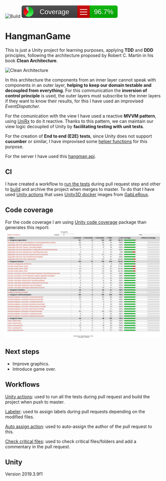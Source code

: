 ![Build](https://github.com/DanielParra159/HangmanGame/workflows/Build/badge.svg) ![Code coverage](https://github.com/DanielParra159/HangmanGame/blob/add-unity-coverage/CodeCoverage/Report/badge_linecoverage.svg)
# HangmanGame

This is just a Unity project for learning purposes, applying <b>TDD</b> and <b>DDD</b> principles, following the architecture proposed by Robert C. Martin in his book <b>Clean Architecture</b>.

![Clean Architecture](https://blog.cleancoder.com/uncle-bob/images/2012-08-13-the-clean-architecture/CleanArchitecture.jpg)

In this architecture the components from an inner layer cannot speak with components in an outer layer, <b>helping to keep our domain testable and decoupled from everything</b>. For this communication the <b>inversion of control principle</b> is used, the outer layers must subscribe to the inner layers if they want to know their results, for this I have used an improvised <i>EventDispatcher</i>.

For the comunication with the view I have used a reactive <b>MVVM pattern</b>, using [UniRx](https://github.com/neuecc/UniRx) to do it reactive. Thanks to this pattern, we can maintain our view logic decoupled of Unity by <b>facilitating testing with unit tests</b>.

For the creation of <b>End to end (E2E) tests</b>, since Unity does not support <b>cucumber</b> or similar, I have improvised some [helper functions](https://github.com/DanielParra159/HangmanGame/blob/master/Assets/Scripts/EndToEndTests/StartGameE2E.cs) for this purpose.

For the server I have used this [hangman api](https://hangman-api.herokuapp.com/api).

## CI
I have created a workflow to [run the tests](https://github.com/DanielParra159/HangmanGame/blob/master/.github/workflows/run_tests.yml) during pull request step and other to [build](https://github.com/DanielParra159/HangmanGame/blob/master/.github/workflows/build.yml) and archive the project when merges to master. To do that I have used [Unity actions](https://github.com/webbertakken/unity-actions) that uses [Unity3D docker](https://gitlab.com/gableroux/unity3d) images from [GabLeRoux](https://github.com/GabLeRoux).


## Code coverage
For the code coverage I am using [Unity code coverage](https://docs.unity3d.com/Packages/com.unity.testtools.codecoverage@0.2/manual/index.html) package than generates this report:
![Code coverage](https://github.com/DanielParra159/HangmanGame/blob/add-unity-coverage/CodeCoverage/Report/CodeCoverage.png)

## Next steps

* Improve graphics.
* Introduce game over.

## Workflows

[Unity actions](https://github.com/webbertakken/unity-actions): used to run all the tests during pull request and build the project when push to master.

[Labeler](https://github.com/marketplace/actions/labeler?version=v3-preview): used to assign labels during pull requests depending on the modified files.

[Auto assign action](https://github.com/marketplace/actions/auto-assign-action): used to auto-assign the author of the pull request to this.

[Check critical files](https://github.com/CodelyTV/check-critical-files): used to check critical files/folders and add a commentary in the pull request.

## Unity
Version 2019.3.9f1
